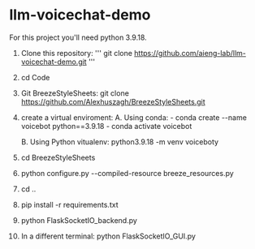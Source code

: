 # llm-voicechat-demo

For this project you'll need python 3.9.18.

1. Clone this repository:
'''
git clone https://github.com/aieng-lab/llm-voicechat-demo.git
'''
3. cd Code
4. Git BreezeStyleSheets: git clone https://github.com/Alexhuszagh/BreezeStyleSheets.git

5. create a virtual enviroment:
   A. Using conda:
       - conda create --name voicebot python==3.9.18
       - conda activate voicebot
   
   B. Using Python vitualenv: python3.9.18 -m venv voiceboty
   
6. cd BreezeStyleSheets
7. python configure.py --compiled-resource breeze_resources.py
8. cd ..
9. pip install -r requirements.txt
10. python FlaskSocketIO_backend.py
11. In a different terminal: python FlaskSocketIO_GUI.py

